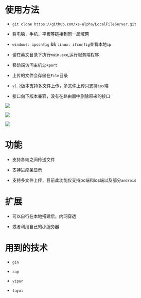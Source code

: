 # 使用方法
- `git clone https://github.com/xs-alpha/LocalFileServer.git`

- 将电脑，手机，平板等链接到同一局域网

- `windows: ipconfig` && `linux: ifconfig`查看本地`ip`

- 请在英文目录下执行`main.exe`,运行服务端程序

- 移动端访问主机`ip+port`

- 上传的文件会存储在`File`目录

- `v1.2`版本支持多文件上传，多文件上传只支持`ios`端

- 接口向下版本兼容，没有在路由器中删除原来的接口

![](https://image.devilwst.top/imgs/2022/04/bebdf86cf3d2ab7b.png)

![](https://image.devilwst.top/imgs/2022/04/a22717fdfb715cce.png)

![](https://image.devilwst.top/imgs/2022/04/66436f000d7010d8.jpg)

# 功能

- 支持各端之间传送文件

- 支持进度条显示

- 支持多文件上传，目前此功能仅支持pc端和ios端以及部分`android`

# 扩展

- 可以自行在本地搭建后，内网穿透

- 或者利用自己的小服务器

# 用到的技术

* `gin`

* `zap`

* `viper`

* `layui`

